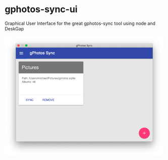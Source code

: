 # gphotos-sync-ui

Graphical User Interface for the great gphotos-sync tool using node and DeskGap

![](gphotos-sync-ui-shot1.png)